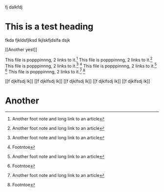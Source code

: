 fj dalkfdj

# This is a test heading

fkda fjkldsfjlksd lkjlskfjdslfa dsjk

[[Another yest]]

This file is popppinnng, 2 links to it.[^2]
This file is popppinnng, 2 links to it.[^2]
This file is popppinnng, 2 links to it.[^2] [^1]
This file is popppinnng, 2 links to it.[^2] [^1]
This file is popppinnng, 2 links to it.[^2] [^1]

[^1]: Footntoe
[^2]: Another foot note and long link to an article


[[f djklfsdj lk]]
[[f djklfsdj lk]]
[[f djklfsdj lk]]
[[f djklfsdj lk]]
[[f djklfsdj lk]]


# Another
